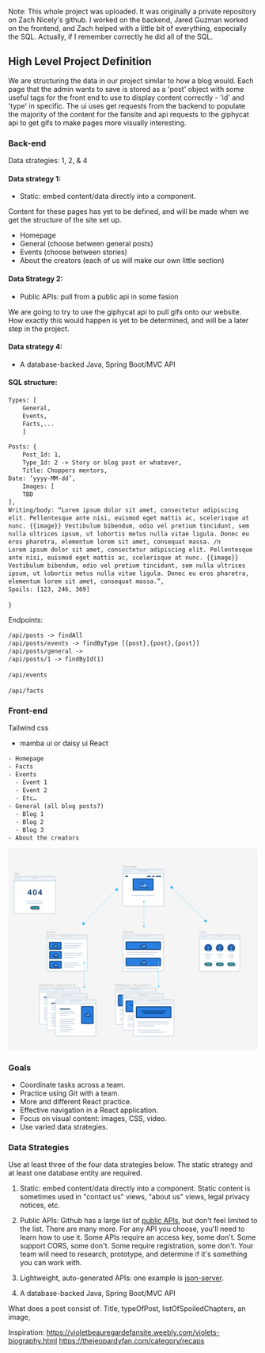 Note: This whole project was uploaded. It was originally a private repository on Zach Nicely's github. I worked on the backend, Jared Guzman worked on the frontend, and Zach helped with a little bit of everything, especially the SQL. Actually, if I remember correctly he did all of the SQL.

## High Level Project Definition

We are structuring the data in our project similar to how a blog would. Each page that the admin wants to save is stored as a 'post' object with some useful tags for the front end to use to display content correctly - 'id' and 'type' in specific. The ui uses get requests from the backend to populate the majority of the content for the fansite and api requests to the giphycat api to get gifs to make pages more visually interesting.

### Back-end
Data strategies: 1, 2, & 4

#### Data strategy 1:
* Static: embed content/data directly into a component.

Content for these pages has yet to be defined, and will be made when we get the structure of the site set up.

- Homepage
- General (choose between general posts)
- Events (choose between stories)
- About the creators (each of us will make our own little section)

#### Data Strategy 2:
* Public APIs: pull from a public api in some fasion

We are going to try to use the giphycat api to pull gifs onto our website. How exactly this would happen is yet to be determined, and will be a later step in the project.


#### Data strategy 4:
* A database-backed Java, Spring Boot/MVC API

#### SQL structure:
```
Types: [
	General, 
	Events, 
	Facts,...
	]
```

```
Posts: {
	Post_Id: 1,
	Type_Id: 2 -> Story or blog post or whatever,
	Title: Choppers mentors,
Date: ’yyyy-MM-dd’, 
	Images: [
	TBD
],
Writing/body: “Lorem ipsum dolor sit amet, consectetur adipiscing elit. Pellentesque ante nisi, euismod eget mattis ac, scelerisque at nunc. {{image}} Vestibulum bibendum, odio vel pretium tincidunt, sem nulla ultrices ipsum, ut lobortis metus nulla vitae ligula. Donec eu eros pharetra, elementum lorem sit amet, consequat massa. /n 
Lorem ipsum dolor sit amet, consectetur adipiscing elit. Pellentesque ante nisi, euismod eget mattis ac, scelerisque at nunc. {{image}} Vestibulum bibendum, odio vel pretium tincidunt, sem nulla ultrices ipsum, ut lobortis metus nulla vitae ligula. Donec eu eros pharetra, elementum lorem sit amet, consequat massa.”,
Spoils: [123, 246, 369]

}
```

Endpoints:

```
/api/posts -> findAll
/api/posts/events -> findByType [{post},{post},{post}]
/api/posts/general -> 
/api/posts/1 -> findById(1)

/api/events

/api/facts
```






### Front-end

Tailwind css
- mamba ui or daisy ui
React

```
- Homepage
- Facts
- Events
  - Event 1
  - Event 2
  - Etc…
- General (all blog posts?)
  - Blog 1
  - Blog 2
  - Blog 3
- About the creators
```

![UI-wireframe](./ui-wireframe.png)



### Goals

- Coordinate tasks across a team.
- Practice using Git with a team.
- More and different React practice.
- Effective navigation in a React application.
- Focus on visual content: images, CSS, video.
- Use varied data strategies.

### Data Strategies

Use at least three of the four data strategies below. The static strategy and at least one database entity are required.

1. Static: embed content/data directly into a component. Static content is sometimes used in "contact us" views, "about us" views, legal privacy notices, etc.

2. Public APIs: Github has a large list of [public APIs](https://github.com/public-apis/public-apis), but don't feel limited to the list. There are many more. For any API you choose, you'll need to learn how to use it. Some APIs require an access key, some don't. Some support CORS, some don't. Some require registration, some don't. Your team will need to research, prototype, and determine if it's something you can work with. 

3. Lightweight, auto-generated APIs: one example is [json-server](https://github.com/typicode/json-server).

4. A database-backed Java, Spring Boot/MVC API



What does a post consist of: Title, typeOfPost, listOfSpoiledChapters, an image, 


Inspiration: https://violetbeauregardefansite.weebly.com/violets-biography.html 
https://thejeopardyfan.com/category/recaps 

